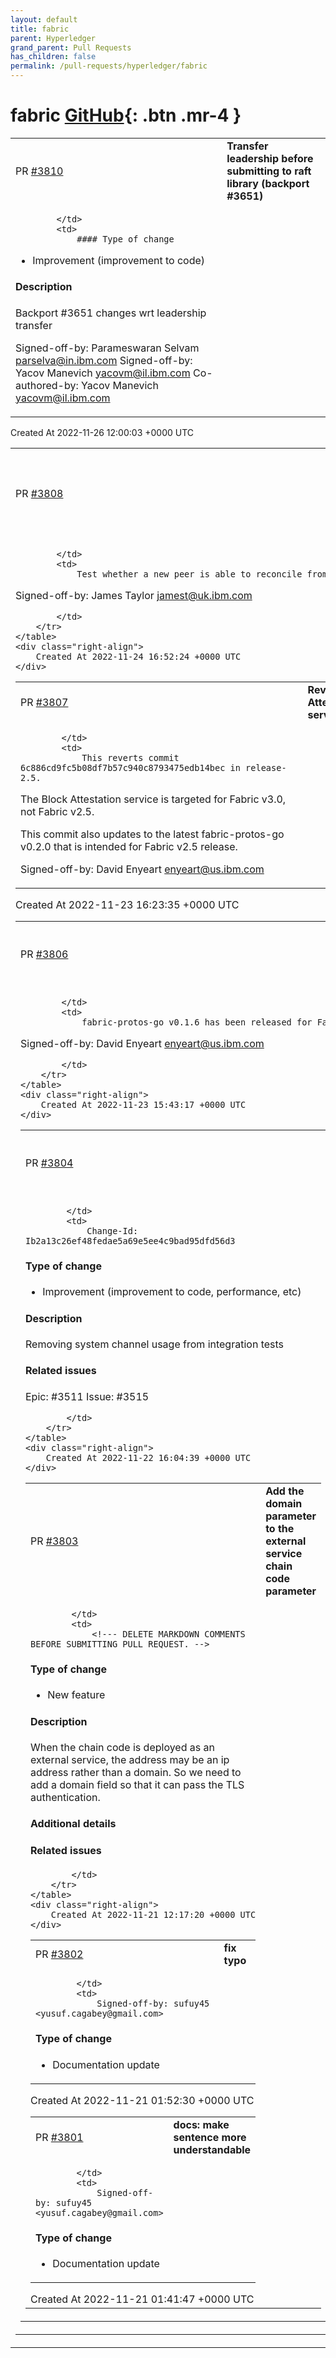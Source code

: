 ```yaml
---
layout: default
title: fabric
parent: Hyperledger
grand_parent: Pull Requests
has_children: false
permalink: /pull-requests/hyperledger/fabric
---
```


# fabric <span class="fs-3 right-align">[GitHub](https://github.com/hyperledger/fabric){: .btn .mr-4 }</span>


<div>
    <table>
        <tr>
            <td>
                PR <a href="https://github.com/hyperledger/fabric/pull/3810" class=".btn">#3810</a>
            </td>
            <td>
                <b>
                    Transfer leadership before submitting to raft library (backport #3651)
                </b>
            </td>
        </tr>
        <tr>
            <td>
                
            </td>
            <td>
                #### Type of change
- Improvement (improvement to code)

#### Description
Backport #3651 changes wrt leadership transfer

Signed-off-by: Parameswaran Selvam <parselva@in.ibm.com>
Signed-off-by: Yacov Manevich <yacovm@il.ibm.com>
Co-authored-by: Yacov Manevich <yacovm@il.ibm.com>
            </td>
        </tr>
    </table>
    <div class="right-align">
        Created At 2022-11-26 12:00:03 +0000 UTC
    </div>
</div>

<div>
    <table>
        <tr>
            <td>
                PR <a href="https://github.com/hyperledger/fabric/pull/3808" class=".btn">#3808</a>
            </td>
            <td>
                <b>
                    [WIP] Update purge private data integration tests
                </b>
            </td>
        </tr>
        <tr>
            <td>
                
            </td>
            <td>
                Test whether a new peer is able to reconcile from a purged peer

Signed-off-by: James Taylor <jamest@uk.ibm.com>

            </td>
        </tr>
    </table>
    <div class="right-align">
        Created At 2022-11-24 16:52:24 +0000 UTC
    </div>
</div>

<div>
    <table>
        <tr>
            <td>
                PR <a href="https://github.com/hyperledger/fabric/pull/3807" class=".btn">#3807</a>
            </td>
            <td>
                <b>
                    Revert "New Block Attestation Orderer GRPC service" & update protos
                </b>
            </td>
        </tr>
        <tr>
            <td>
                
            </td>
            <td>
                This reverts commit 6c886cd9fc5b08df7b57c940c8793475edb14bec in release-2.5.

The Block Attestation service is targeted for Fabric v3.0, not Fabric v2.5.

This commit also updates to the latest fabric-protos-go v0.2.0 that is intended for Fabric v2.5 release.

Signed-off-by: David Enyeart [enyeart@us.ibm.com](mailto:enyeart@us.ibm.com)
            </td>
        </tr>
    </table>
    <div class="right-align">
        Created At 2022-11-23 16:23:35 +0000 UTC
    </div>
</div>

<div>
    <table>
        <tr>
            <td>
                PR <a href="https://github.com/hyperledger/fabric/pull/3806" class=".btn">#3806</a>
            </td>
            <td>
                <b>
                    Update fabric-protos-go to v0.1.6
                </b>
            </td>
        </tr>
        <tr>
            <td>
                
            </td>
            <td>
                fabric-protos-go v0.1.6 has been released for Fabric v2.4.x.

Signed-off-by: David Enyeart <enyeart@us.ibm.com>

            </td>
        </tr>
    </table>
    <div class="right-align">
        Created At 2022-11-23 15:43:17 +0000 UTC
    </div>
</div>

<div>
    <table>
        <tr>
            <td>
                PR <a href="https://github.com/hyperledger/fabric/pull/3804" class=".btn">#3804</a>
            </td>
            <td>
                <b>
                    remove sys-chan from e2e integration test
                </b>
            </td>
        </tr>
        <tr>
            <td>
                
            </td>
            <td>
                Change-Id: Ib2a13c26ef48fedae5a69e5ee4c9bad95dfd56d3

#### Type of change
- Improvement (improvement to code, performance, etc)

#### Description
Removing system channel usage from integration tests

#### Related issues
Epic: #3511 
Issue: #3515 

            </td>
        </tr>
    </table>
    <div class="right-align">
        Created At 2022-11-22 16:04:39 +0000 UTC
    </div>
</div>

<div>
    <table>
        <tr>
            <td>
                PR <a href="https://github.com/hyperledger/fabric/pull/3803" class=".btn">#3803</a>
            </td>
            <td>
                <b>
                    Add the domain parameter to the external service chain code parameter
                </b>
            </td>
        </tr>
        <tr>
            <td>
                
            </td>
            <td>
                <!--- DELETE MARKDOWN COMMENTS BEFORE SUBMITTING PULL REQUEST. -->

<!--- Provide a descriptive summary of your changes in the Title above. -->

#### Type of change

<!--- What type of change? Pick one option and delete the others. -->

- New feature

#### Description

When the chain code is deployed as an external service, the address may be an ip address rather than a domain.
So we need to add a domain field so that it can pass the TLS authentication.

<!--- Describe your changes in detail, including motivation. -->

#### Additional details

<!--- Additional implementation details or comments to reviewers. -->
<!--- Summarize how the pull request was tested (if not obvious from commit). -->

#### Related issues

<!--- Include a link to any associated issues, e.g. Jira issue or approved rfc. -->

<!---
#### Release Note
If change impacts current users, uncomment Release Note heading and provide
release note text.
Also, copy release note text into the release specific /release_notes file.
-->

<!--
Checklist (DELETE AFTER READING):

- `Signed-off-by` added to commits (required for DCO check to pass)
- Tests have been added/updated (required for bug fixes and features)
- Unit and/or integration tests pass locally
- Run linters and checks locally using 'make checks'
- If change requires documentation updates, make updates in pull request,
  or open a separate issue and provide link
- Squash commits into a single commit, unless a stack of commits is
  intentional to assist reviewers or to preserve review comments.
- For additional contribution guidelines see the project's CONTRIBUTING.md file
-->

            </td>
        </tr>
    </table>
    <div class="right-align">
        Created At 2022-11-21 12:17:20 +0000 UTC
    </div>
</div>

<div>
    <table>
        <tr>
            <td>
                PR <a href="https://github.com/hyperledger/fabric/pull/3802" class=".btn">#3802</a>
            </td>
            <td>
                <b>
                    fix typo
                </b>
            </td>
        </tr>
        <tr>
            <td>
                
            </td>
            <td>
                Signed-off-by: sufuy45 <yusuf.cagabey@gmail.com>

#### Type of change

- Documentation update
            </td>
        </tr>
    </table>
    <div class="right-align">
        Created At 2022-11-21 01:52:30 +0000 UTC
    </div>
</div>

<div>
    <table>
        <tr>
            <td>
                PR <a href="https://github.com/hyperledger/fabric/pull/3801" class=".btn">#3801</a>
            </td>
            <td>
                <b>
                    docs: make sentence more understandable
                </b>
            </td>
        </tr>
        <tr>
            <td>
                
            </td>
            <td>
                Signed-off-by: sufuy45 <yusuf.cagabey@gmail.com>

#### Type of change

- Documentation update
            </td>
        </tr>
    </table>
    <div class="right-align">
        Created At 2022-11-21 01:41:47 +0000 UTC
    </div>
</div>

